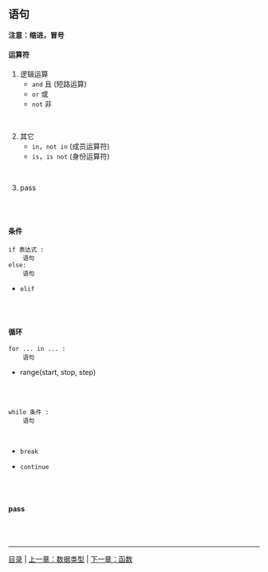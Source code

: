 ## 语句

**注意：缩进，冒号**

#### 运算符

1. 逻辑运算
    * `and`  且 (短路运算)
    * `or`  或
    * `not`  非
<br>

2. 其它
    * `in`，`not in` (成员运算符)
    * `is`，`is not` (身份运算符)
<br>

3. pass

<br><br>


#### 条件

```
if 表达式 :
    语句
else:
    语句
```

* `elif` 

<br><br>


#### 循环

```
for ... in ... :
    语句
```

* range(start, stop, step)

<br><br>

```
while 条件 :
    语句
```

<br>

* `break`

* `continue`

<br><br>

#### pass

<br><br>

-----

[目录](https://github.com/ykqmain/Learning-Python-with-Git) | [上一章：数据类型](https://github.com/ykqmain/Learning-Python-with-Git/blob/master/text/1.md) | [下一章：函数](https://github.com/ykqmain/Learning-Python-with-Git/blob/master/text/3.md)
